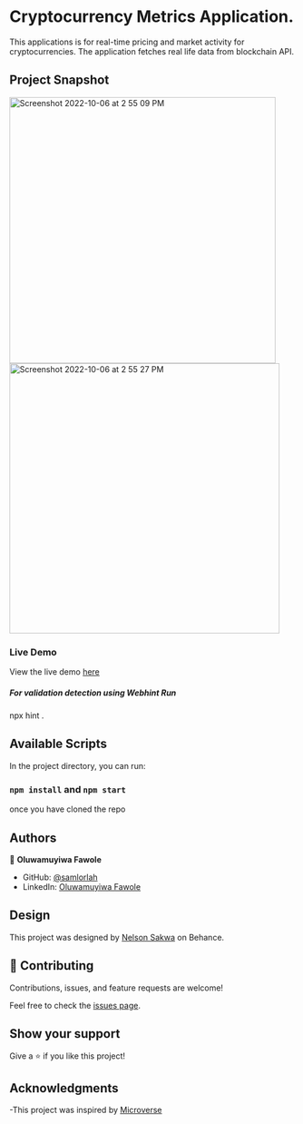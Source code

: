 # Cryptocurrency Metrics Application.

This applications is for real-time pricing and market activity for cryptocurrencies. The application fetches real life data from blockchain API.

## Project Snapshot
<img width="469" alt="Screenshot 2022-10-06 at 2 55 09 PM" src="https://user-images.githubusercontent.com/48407831/194332001-0acff483-8f88-4d88-bd1b-77667e9eaac0.png">

<img width="476" alt="Screenshot 2022-10-06 at 2 55 27 PM" src="https://user-images.githubusercontent.com/48407831/194332111-48a6232f-d6f8-4f4b-858f-eb5409630e73.png">


### Live Demo

View the live demo [here](https://crypto-metrics.vercel.app/)

##### For validation detection using Webhint Run

npx hint .

## Available Scripts

In the project directory, you can run:

### `npm install` and `npm start`
once you have cloned the repo

## Authors

👤 **Oluwamuyiwa Fawole**

- GitHub: [@samlorlah](https://github.com/samlorlah)
- LinkedIn: [Oluwamuyiwa Fawole](https://www.linkedin.com/in/muyiwa-fawole/)

## Design
This project was designed by [Nelson Sakwa](https://www.behance.net/sakwadesignstudio) on Behance.

## 🤝 Contributing

Contributions, issues, and feature requests are welcome!

Feel free to check the [issues page](https://github.com/samlorlah/metrics-webapp).

## Show your support

Give a ⭐️ if you like this project!

## Acknowledgments

-This project was inspired by [Microverse](https://www.microverse.org)